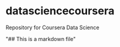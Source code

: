 datasciencecoursera
===================

Repository for Coursera Data Science 

"## This is a markdown file"
